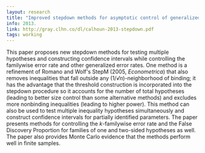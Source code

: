 ```yaml
---
layout: research
title: "Improved stepdown methods for asymptotic control of generalized error rates"
info: 2013.
link: http://gray.clhn.co/dl/calhoun-2013-stepdown.pdf
tags: working
---
```


This paper proposes new stepdown methods for testing multiple
hypotheses and constructing confidence intervals while controlling the
familywise error rate and other generalized error rates.  One method
is a refinement of Romano and Wolf's StepM (2005, <i>Econometrica</i>)
that also removes inequalities that fall outside any
(1/<i>√n</i>)-neighborhood of binding; it has the advantage that the
threshold construction is incorporated into the stepdown procedure so
it accounts for the number of total hypotheses (leading to better size
control than some alternative methods) and excludes more nonbinding
inequalities (leading to higher power).  This method can also be used
to test multiple inequality hypotheses simultaneously and construct
confidence intervals for partially identified parameters.  The paper
presents methods for controlling the <i>k</i>-familywise error rate
and the False Discovery Proportion for families of one and two-sided
hypotheses as well.  The paper also provides Monte Carlo evidence that
the methods perform well in finite samples.

